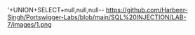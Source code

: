 '+UNION+SELECT+null,null,null-- 
https://github.com/Harbeer-Singh/Portswigger-Labs/blob/main/SQL%20INJECTION/LAB-7/images/1.png
